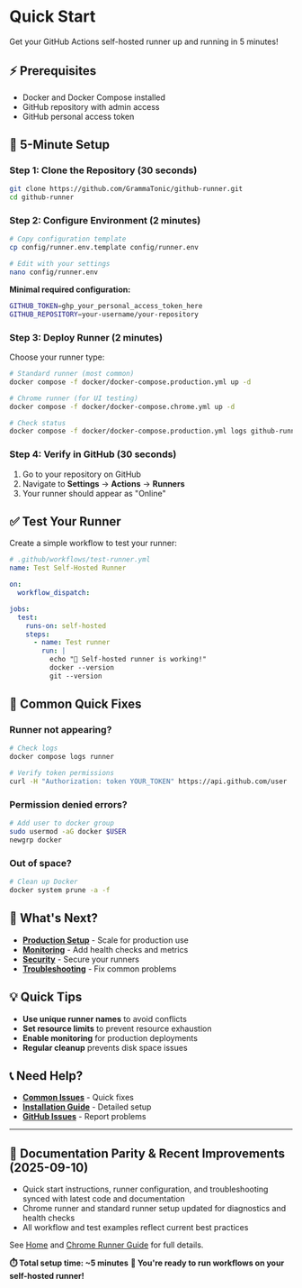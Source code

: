 # Quick Start

Get your GitHub Actions self-hosted runner up and running in 5 minutes!

## ⚡ Prerequisites

- Docker and Docker Compose installed
- GitHub repository with admin access
- GitHub personal access token

## 🚀 5-Minute Setup

### Step 1: Clone the Repository (30 seconds)

```bash
git clone https://github.com/GrammaTonic/github-runner.git
cd github-runner
```

### Step 2: Configure Environment (2 minutes)

```bash
# Copy configuration template
cp config/runner.env.template config/runner.env

# Edit with your settings
nano config/runner.env
```

**Minimal required configuration:**

```bash
GITHUB_TOKEN=ghp_your_personal_access_token_here
GITHUB_REPOSITORY=your-username/your-repository
```

### Step 3: Deploy Runner (2 minutes)

Choose your runner type:

```bash
# Standard runner (most common)
docker compose -f docker/docker-compose.production.yml up -d

# Chrome runner (for UI testing)
docker compose -f docker/docker-compose.chrome.yml up -d

# Check status
docker compose -f docker/docker-compose.production.yml logs github-runner
```

### Step 4: Verify in GitHub (30 seconds)

1. Go to your repository on GitHub
2. Navigate to **Settings** → **Actions** → **Runners**
3. Your runner should appear as "Online"

## ✅ Test Your Runner

Create a simple workflow to test your runner:

```yaml
# .github/workflows/test-runner.yml
name: Test Self-Hosted Runner

on:
  workflow_dispatch:

jobs:
  test:
    runs-on: self-hosted
    steps:
      - name: Test runner
        run: |
          echo "🎉 Self-hosted runner is working!"
          docker --version
          git --version
```

## 🔧 Common Quick Fixes

### Runner not appearing?

```bash
# Check logs
docker compose logs runner

# Verify token permissions
curl -H "Authorization: token YOUR_TOKEN" https://api.github.com/user
```

### Permission denied errors?

```bash
# Add user to docker group
sudo usermod -aG docker $USER
newgrp docker
```

### Out of space?

```bash
# Clean up Docker
docker system prune -a -f
```

## 🎯 What's Next?

- **[Production Setup](Production-Deployment)** - Scale for production use
- **[Monitoring](Health-Monitoring)** - Add health checks and metrics
- **[Security](Security-Configuration)** - Secure your runners
- **[Troubleshooting](Common-Issues)** - Fix common problems

## 💡 Quick Tips

- **Use unique runner names** to avoid conflicts
- **Set resource limits** to prevent resource exhaustion
- **Enable monitoring** for production deployments
- **Regular cleanup** prevents disk space issues

## 📞 Need Help?

- **[Common Issues](Common-Issues)** - Quick fixes
- **[Installation Guide](Installation-Guide)** - Detailed setup
- **[GitHub Issues](https://github.com/GrammaTonic/github-runner/issues)** - Report problems

---

## 📝 Documentation Parity & Recent Improvements (2025-09-10)

- Quick start instructions, runner configuration, and troubleshooting synced with latest code and documentation
- Chrome runner and standard runner setup updated for diagnostics and health checks
- All workflow and test examples reflect current best practices

See [Home](Home) and [Chrome Runner Guide](Chrome-Runner) for full details.

**⏱️ Total setup time: ~5 minutes**
**🎉 You're ready to run workflows on your self-hosted runner!**
